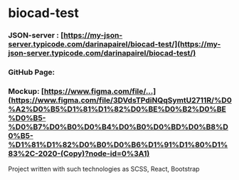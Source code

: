 # biocad-test

### JSON-server : [https://my-json-server.typicode.com/darinapairel/biocad-test/](https://my-json-server.typicode.com/darinapairel/biocad-test/)

### GitHub Page: []()

### Mockup: [https://www.figma.com/file/...](https://www.figma.com/file/3DVdsTPdiNQqSymtU2711R/%D0%A2%D0%B5%D1%81%D1%82%D0%BE%D0%B2%D0%BE%D0%B5-%D0%B7%D0%B0%D0%B4%D0%B0%D0%BD%D0%B8%D0%B5-%D1%81%D1%82%D0%B0%D0%B6%D1%91%D1%80%D1%83%2C-2020-(Copy)?node-id=0%3A1)


Project written with such technologies as SCSS, React, Bootstrap
